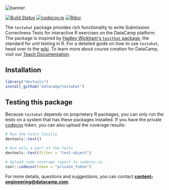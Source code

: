 ![banner](https://s3.amazonaws.com/assets.datacamp.com/img/github/content-engineering-repos/testwhat_banner_v2.png)

[![Build Status](https://api.travis-ci.org/datacamp/testwhat.svg?branch=master)](https://travis-ci.org/datacamp/testwhat)
[![codecov.io](https://codecov.io/github/datacamp/testwhat/coverage.svg?branch=master)](https://codecov.io/github/datacamp/testwhat?branch=master)
[![Rdoc](http://www.rdocumentation.org/badges/version/testwhat)](http://www.rdocumentation.org/packages/testwhat)

The `testwhat` package provides rich functionality to write Submission Correctness Tests for interactive R exercises on the DataCamp platform. The package is inspired by [Hadley Wickham's `testthat` package](https://github.com/hadley/testthat), the standard for unit testing in R. For a detailed guide on how to use `testwhat`, head over to the [wiki](https://github.com/datacamp/testwhat/wiki). To learn more about course creation for DataCamp, visit our [Teach Documentation](https://www.datacamp.com/teach/documentation).

## Installation

```R
library("devtools")
install_github("datacamp/testwhat")
```

## Testing this package

Because `testwhat` depends on proprietary R packages, you can only run the tests on a system that has these packages installed. If you have the private [codecov](https://codecov.io/github/datacamp/testwhat) token, you can also upload the coverage results:

```R
# Run the tests locally
devtools::test()

# Run only a part of the tests
devtools::test(filter = "test-object")

# Upload code coverage report to codecov.io
covr::codecov(token = "private_token")
```

For more details, questions and suggestions, you can contact <b>content-engineering@datacamp.com</b>.


